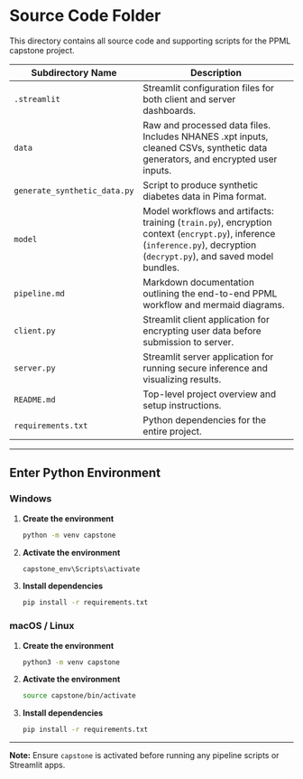 # Source Code Folder
This directory contains all source code and supporting scripts for the PPML capstone project.

| Subdirectory Name            | Description                                                                                         |
|------------------------------|-----------------------------------------------------------------------------------------------------|
| `.streamlit`                 | Streamlit configuration files for both client and server dashboards.                                |
| `data`                       | Raw and processed data files. Includes NHANES .xpt inputs, cleaned CSVs, synthetic data generators, and encrypted user inputs. |
| `generate_synthetic_data.py` | Script to produce synthetic diabetes data in Pima format.                                           |
| `model`                      | Model workflows and artifacts: training (`train.py`), encryption context (`encrypt.py`), inference (`inference.py`), decryption (`decrypt.py`), and saved model bundles. |
| `pipeline.md`                | Markdown documentation outlining the end-to-end PPML workflow and mermaid diagrams.                  |
| `client.py`                  | Streamlit client application for encrypting user data before submission to server.                  |
| `server.py`                  | Streamlit server application for running secure inference and visualizing results.                  |
| `README.md`                  | Top-level project overview and setup instructions.                                                  |
| `requirements.txt`           | Python dependencies for the entire project.                                                         |

---

## Enter Python Environment

### Windows

1. **Create the environment**
    ```sh
    python -m venv capstone
    ```
2. **Activate the environment**
    ```sh
    capstone_env\Scripts\activate
    ```
3. **Install dependencies**
    ```sh
    pip install -r requirements.txt
    ```

### macOS / Linux

1. **Create the environment**
    ```sh
    python3 -m venv capstone
    ```
2. **Activate the environment**
    ```sh
    source capstone/bin/activate
    ```
3. **Install dependencies**
    ```sh
    pip install -r requirements.txt
    ```

---

**Note:** Ensure `capstone` is activated before running any pipeline scripts or Streamlit apps.
